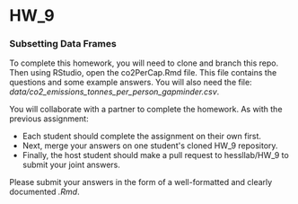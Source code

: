 # HW_9
### Subsetting Data Frames

To complete this homework, you will need to clone and branch this repo. Then using RStudio, open the co2PerCap.Rmd file.  This file contains the questions and some example answers. You will also need the file: _data/co2_emissions_tonnes_per_person_gapminder.csv_.

You will collaborate with a partner to complete the homework. As with the previous assignment:

* Each student should complete the assignment on their own first.  
* Next, merge your answers on one student's cloned HW_9 repository.   
* Finally, the host student should make a pull request to hessllab/HW_9 to submit your joint answers. 

Please submit your answers in the form of a well-formatted and clearly documented _.Rmd_. 

